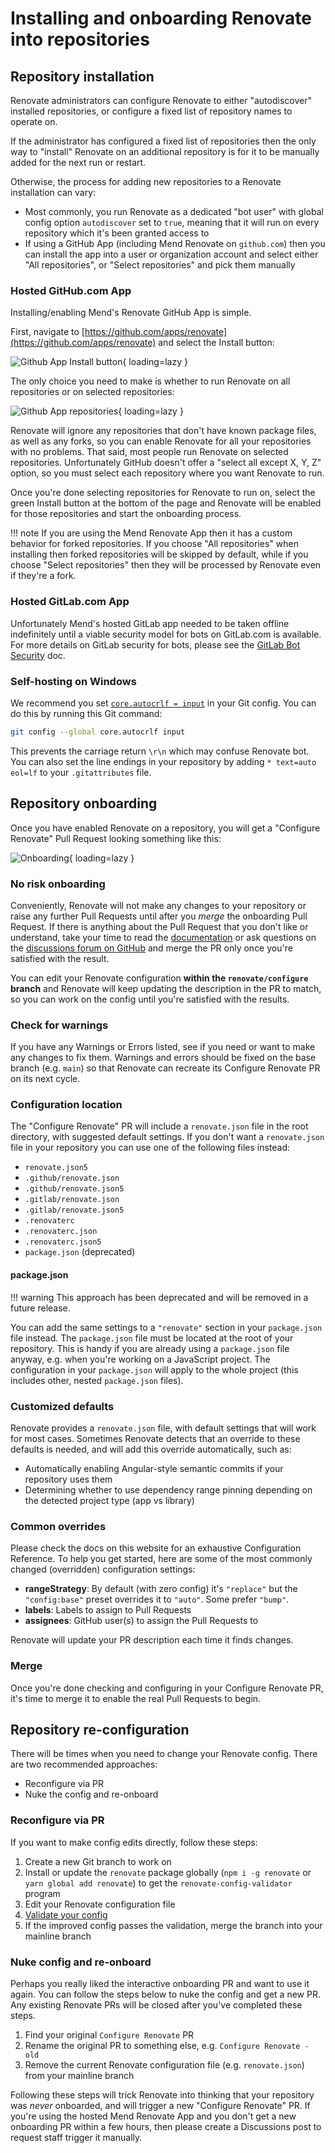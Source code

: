 # Installing and onboarding Renovate into repositories

## Repository installation

Renovate administrators can configure Renovate to either "autodiscover" installed repositories, or configure a fixed list of repository names to operate on.

If the administrator has configured a fixed list of repositories then the only way to "install" Renovate on an additional repository is for it to be manually added for the next run or restart.

Otherwise, the process for adding new repositories to a Renovate installation can vary:

- Most commonly, you run Renovate as a dedicated "bot user" with global config option `autodiscover` set to `true`, meaning that it will run on every repository which it's been granted access to
- If using a GitHub App (including Mend Renovate on `github.com`) then you can install the app into a user or organization account and select either "All repositories", or "Select repositories" and pick them manually

### Hosted GitHub.com App

Installing/enabling Mend's Renovate GitHub App is simple.

First, navigate to [https://github.com/apps/renovate](https://github.com/apps/renovate) and select the Install button:

![Github App Install button](../assets/images/github-app-install.png){ loading=lazy }

The only choice you need to make is whether to run Renovate on all repositories or on selected repositories:

![Github App repositories](../assets/images/github-app-choose-repos.png){ loading=lazy }

Renovate will ignore any repositories that don't have known package files, as well as any forks, so you can enable Renovate for all your repositories with no problems.
That said, most people run Renovate on selected repositories.
Unfortunately GitHub doesn't offer a "select all except X, Y, Z" option, so you must select each repository where you want Renovate to run.

Once you're done selecting repositories for Renovate to run on, select the green Install button at the bottom of the page and Renovate will be enabled for those repositories and start the onboarding process.

<!-- prettier-ignore -->
!!! note
    If you are using the Mend Renovate App then it has a custom behavior for forked repositories.
    If you choose "All repositories" when installing then forked repositories will be skipped by default, while if you choose "Select repositories" then they will be processed by Renovate even if they're a fork.

### Hosted GitLab.com App

Unfortunately Mend's hosted GitLab app needed to be taken offline indefinitely until a viable security model for bots on GitLab.com is available.
For more details on GitLab security for bots, please see the [GitLab Bot Security](../gitlab-bot-security.md) doc.

### Self-hosting on Windows

We recommend you set [`core.autocrlf = input`](https://git-scm.com/docs/gitattributes#_text) in your Git config.
You can do this by running this Git command:

```bash
git config --global core.autocrlf input
```

This prevents the carriage return `\r\n` which may confuse Renovate bot.
You can also set the line endings in your repository by adding `* text=auto eol=lf` to your `.gitattributes` file.

## Repository onboarding

Once you have enabled Renovate on a repository, you will get a "Configure Renovate" Pull Request looking something like this:

![Onboarding](../assets/images/onboarding.png){ loading=lazy }

### No risk onboarding

Conveniently, Renovate will not make any changes to your repository or raise any further Pull Requests until after you _merge_ the onboarding Pull Request.
If there is anything about the Pull Request that you don't like or understand, take your time to read the [documentation](https://docs.renovatebot.com) or ask questions on the [discussions forum on GitHub](https://github.com/renovatebot/renovate/discussions) and merge the PR only once you're satisfied with the result.

You can edit your Renovate configuration **within the `renovate/configure` branch** and Renovate will keep updating the description in the PR to match, so you can work on the config until you're satisfied with the results.

### Check for warnings

If you have any Warnings or Errors listed, see if you need or want to make any changes to fix them.
Warnings and errors should be fixed on the base branch (e.g. `main`) so that Renovate can recreate its Configure Renovate PR on its next cycle.

### Configuration location

The "Configure Renovate" PR will include a `renovate.json` file in the root directory, with suggested default settings.
If you don't want a `renovate.json` file in your repository you can use one of the following files instead:

- `renovate.json5`
- `.github/renovate.json`
- `.github/renovate.json5`
- `.gitlab/renovate.json`
- `.gitlab/renovate.json5`
- `.renovaterc`
- `.renovaterc.json`
- `.renovaterc.json5`
- `package.json` (deprecated)

#### package.json

<!-- prettier-ignore -->
!!! warning
    This approach has been deprecated and will be removed in a future release.

You can add the same settings to a `"renovate"` section in your `package.json` file instead.
The `package.json` file must be located at the root of your repository.
This is handy if you are already using a `package.json` file anyway, e.g. when you're working on a JavaScript project.
The configuration in your `package.json` will apply to the whole project (this includes other, nested `package.json` files).

### Customized defaults

Renovate provides a `renovate.json` file, with default settings that will work for most cases.
Sometimes Renovate detects that an override to these defaults is needed, and will add this override automatically, such as:

- Automatically enabling Angular-style semantic commits if your repository uses them
- Determining whether to use dependency range pinning depending on the detected project type (app vs library)

### Common overrides

Please check the docs on this website for an exhaustive Configuration Reference.
To help you get started, here are some of the most commonly changed (overridden) configuration settings:

- **rangeStrategy**: By default (with zero config) it's `"replace"` but the `"config:base"` preset overrides it to `"auto"`. Some prefer `"bump"`.
- **labels**: Labels to assign to Pull Requests
- **assignees**: GitHub user(s) to assign the Pull Requests to

Renovate will update your PR description each time it finds changes.

### Merge

Once you're done checking and configuring in your Configure Renovate PR, it's time to merge it to enable the real Pull Requests to begin.

## Repository re-configuration

There will be times when you need to change your Renovate config.
There are two recommended approaches:

- Reconfigure via PR
- Nuke the config and re-onboard

### Reconfigure via PR

If you want to make config edits directly, follow these steps:

1. Create a new Git branch to work on
1. Install or update the `renovate` package globally (`npm i -g renovate` or `yarn global add renovate`) to get the `renovate-config-validator` program
1. Edit your Renovate configuration file
1. [Validate your config](../config-validation.md)
1. If the improved config passes the validation, merge the branch into your mainline branch


### Nuke config and re-onboard

Perhaps you really liked the interactive onboarding PR and want to use it again.
You can follow the steps below to nuke the config and get a new PR.
Any existing Renovate PRs will be closed after you've completed these steps.

1. Find your original `Configure Renovate` PR
1. Rename the original PR to something else, e.g. `Configure Renovate - old`
1. Remove the current Renovate configuration file (e.g. `renovate.json`) from your mainline branch

Following these steps will trick Renovate into thinking that your repository was _never_ onboarded, and will trigger a new "Configure Renovate" PR.
If you're using the hosted Mend Renovate App and you don't get a new onboarding PR within a few hours, then please create a Discussions post to request staff trigger it manually.
